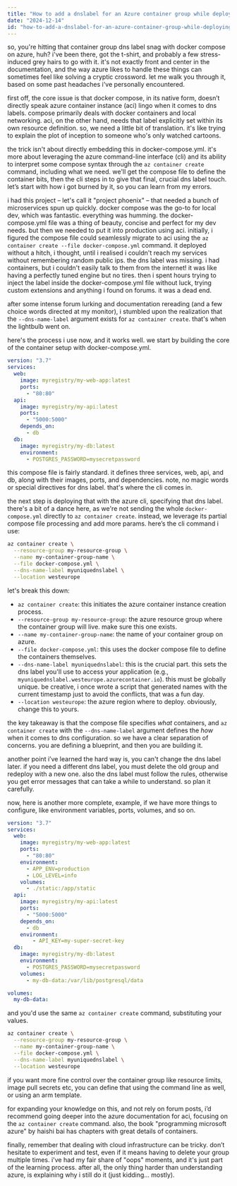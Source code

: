 ```yaml
---
title: "How to add a dnslabel for an Azure container group while deploying via docker compose yml file?"
date: "2024-12-14"
id: "how-to-add-a-dnslabel-for-an-azure-container-group-while-deploying-via-docker-compose-yml-file"
---
```


so, you're hitting that container group dns label snag with docker compose on azure, huh? i've been there, got the t-shirt, and probably a few stress-induced grey hairs to go with it. it's not exactly front and center in the documentation, and the way azure likes to handle these things can sometimes feel like solving a cryptic crossword. let me walk you through it, based on some past headaches i've personally encountered.

first off, the core issue is that docker compose, in its native form, doesn’t directly speak azure container instance (aci) lingo when it comes to dns labels. compose primarily deals with docker containers and local networking. aci, on the other hand, needs that label explicitly set within its own resource definition. so, we need a little bit of translation. it's like trying to explain the plot of inception to someone who's only watched cartoons.

the trick isn't about directly embedding this in docker-compose.yml. it's more about leveraging the azure command-line interface (cli) and its ability to interpret some compose syntax through the `az container create` command, including what we need. we'll get the compose file to define the container bits, then the cli steps in to give that final, crucial dns label touch. let’s start with how i got burned by it, so you can learn from my errors.

i had this project – let's call it "project phoenix" – that needed a bunch of microservices spun up quickly. docker compose was the go-to for local dev, which was fantastic. everything was humming. the docker-compose.yml file was a thing of beauty, concise and perfect for my dev needs. but then we needed to put it into production using aci. initially, i figured the compose file could seamlessly migrate to aci using the `az container create --file docker-compose.yml` command. it deployed without a hitch, i thought, until i realised i couldn't reach my services without remembering random public ips. the dns label was missing. i had containers, but i couldn't easily talk to them from the internet! it was like having a perfectly tuned engine but no tires. then i spent hours trying to inject the label inside the docker-compose.yml file without luck, trying custom extensions and anything i found on forums. it was a dead end.

after some intense forum lurking and documentation rereading (and a few choice words directed at my monitor), i stumbled upon the realization that the `--dns-name-label` argument exists for `az container create`. that's when the lightbulb went on.

here's the process i use now, and it works well. we start by building the core of the container setup with docker-compose.yml.

```yaml
version: "3.7"
services:
  web:
    image: myregistry/my-web-app:latest
    ports:
      - "80:80"
  api:
    image: myregistry/my-api:latest
    ports:
      - "5000:5000"
    depends_on:
      - db
  db:
    image: myregistry/my-db:latest
    environment:
      - POSTGRES_PASSWORD=mysecretpassword
```

this compose file is fairly standard. it defines three services, web, api, and db, along with their images, ports, and dependencies. note, no magic words or special directives for dns label. that's where the cli comes in.

the next step is deploying that with the azure cli, specifying that dns label. there's a bit of a dance here, as we're not sending the whole `docker-compose.yml` directly to `az container create`. instead, we leverage its partial compose file processing and add more params. here’s the cli command i use:

```bash
az container create \
  --resource-group my-resource-group \
  --name my-container-group-name \
  --file docker-compose.yml \
  --dns-name-label myuniquednslabel \
  --location westeurope
```

let's break this down:

*   `az container create`: this initiates the azure container instance creation process.
*   `--resource-group my-resource-group`: the azure resource group where the container group will live. make sure this one exists.
*   `--name my-container-group-name`: the name of your container group on azure.
*   `--file docker-compose.yml`: this uses the docker compose file to define the containers themselves.
*   `--dns-name-label myuniquednslabel`: this is the crucial part. this sets the dns label you'll use to access your application (e.g., `myuniquednslabel.westeurope.azurecontainer.io`). this must be globally unique. be creative, i once wrote a script that generated names with the current timestamp just to avoid the conflicts, that was a fun day.
*   `--location westeurope`: the azure region where to deploy. obviously, change this to yours.

the key takeaway is that the compose file specifies *what* containers, and `az container create` with the `--dns-name-label` argument defines the *how* when it comes to dns configuration. so we have a clear separation of concerns. you are defining a blueprint, and then you are building it.

another point i’ve learned the hard way is, you can't change the dns label later. if you need a different dns label, you must delete the old group and redeploy with a new one. also the dns label must follow the rules, otherwise you get error messages that can take a while to understand. so plan it carefully.

now, here is another more complete, example, if we have more things to configure, like environment variables, ports, volumes, and so on.

```yaml
version: "3.7"
services:
  web:
    image: myregistry/my-web-app:latest
    ports:
      - "80:80"
    environment:
      - APP_ENV=production
      - LOG_LEVEL=info
    volumes:
      - ./static:/app/static
  api:
    image: myregistry/my-api:latest
    ports:
      - "5000:5000"
    depends_on:
      - db
    environment:
        - API_KEY=my-super-secret-key
  db:
    image: myregistry/my-db:latest
    environment:
      - POSTGRES_PASSWORD=mysecretpassword
    volumes:
      - my-db-data:/var/lib/postgresql/data

volumes:
  my-db-data:
```

and you'd use the same `az container create` command, substituting your values.

```bash
az container create \
  --resource-group my-resource-group \
  --name my-container-group-name \
  --file docker-compose.yml \
  --dns-name-label myuniquednslabel \
  --location westeurope
```

if you want more fine control over the container group like resource limits, image pull secrets etc, you can define that using the command line as well, or using an arm template.

for expanding your knowledge on this, and not rely on forum posts, i’d recommend going deeper into the azure documentation for aci, focusing on the `az container create` command. also, the book "programming microsoft azure" by haishi bai has chapters with great details of containers.

finally, remember that dealing with cloud infrastructure can be tricky. don’t hesitate to experiment and test, even if it means having to delete your group multiple times. i've had my fair share of "oops" moments, and it's just part of the learning process. after all, the only thing harder than understanding azure, is explaining why i still do it (just kidding… mostly).
